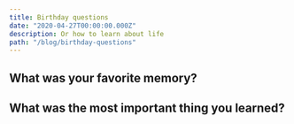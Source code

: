 ```yaml
---
title: Birthday questions
date: "2020-04-27T00:00:00.000Z"
description: Or how to learn about life
path: "/blog/birthday-questions"
---
```


## What was your favorite memory?

## What was the most important thing you learned?
